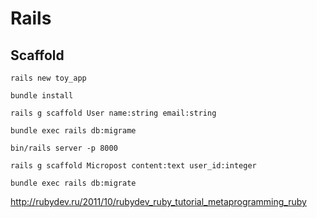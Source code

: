 # Rails

## Scaffold

`rails new toy_app`

`bundle install`




`rails g scaffold User name:string email:string`

`bundle exec rails db:migrame`

`bin/rails server -p 8000`

`rails g scaffold Micropost content:text user_id:integer`

`bundle exec rails db:migrate`

http://rubydev.ru/2011/10/rubydev_ruby_tutorial_metaprogramming_ruby